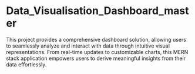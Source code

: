 # Data_Visualisation_Dashboard_master
This project provides a comprehensive dashboard solution, allowing users to seamlessly analyze and interact with data through intuitive visual representations. From real-time updates to customizable charts, this MERN stack application empowers users to derive meaningful insights from their data effortlessly.
